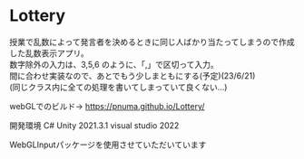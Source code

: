 # Lottery
授業で乱数によって発言者を決めるときに同じ人ばかり当たってしまうので作成した乱数表示アプリ。<br>
数字除外の入力は、3,5,6 のように、「,」で区切って入力。<br>
間に合わせ実装なので、あとでもう少しまともにする(予定)(23/6/21)<br>
(同じクラス内に全ての処理を書いてしまっていて良くない...)

webGLでのビルド→
https://pnuma.github.io/Lottery/

開発環境
C#
Unity 2021.3.1
visual studio 2022

WebGLInputパッケージを使用させていただいています
